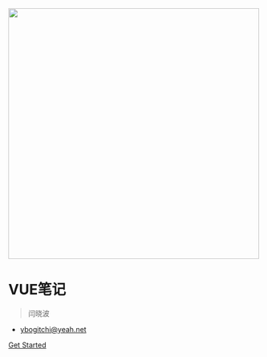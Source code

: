 <img src="./media/cssbg.png" width="500" alt="">

# VUE笔记

> 闫晓波 <span style="font-size: 16px;"></span>

- ybogitchi@yeah.net


[Get Started](README)